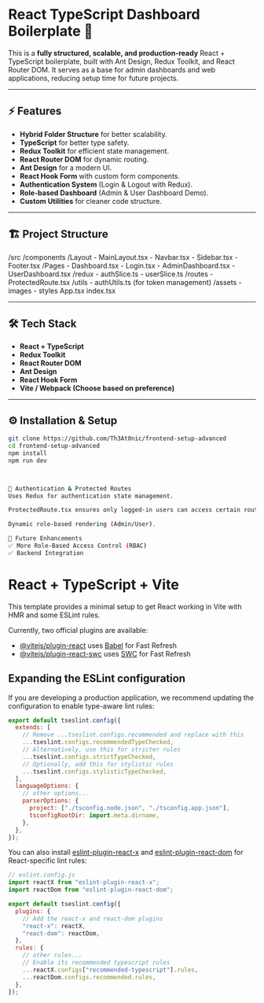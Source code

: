 # React TypeScript Dashboard Boilerplate 🚀

This is a **fully structured, scalable, and production-ready** React + TypeScript boilerplate, built with Ant Design, Redux Toolkit, and React Router DOM. It serves as a base for admin dashboards and web applications, reducing setup time for future projects.

---

## ⚡ Features

- **Hybrid Folder Structure** for better scalability.
- **TypeScript** for better type safety.
- **Redux Toolkit** for efficient state management.
- **React Router DOM** for dynamic routing.
- **Ant Design** for a modern UI.
- **React Hook Form** with custom form components.
- **Authentication System** (Login & Logout with Redux).
- **Role-based Dashboard** (Admin & User Dashboard Demo).
- **Custom Utilities** for cleaner code structure.

---

## 🏗 Project Structure

/src /components /Layout - MainLayout.tsx - Navbar.tsx - Sidebar.tsx - Footer.tsx /Pages - Dashboard.tsx - Login.tsx - AdminDashboard.tsx - UserDashboard.tsx /redux - authSlice.ts - userSlice.ts /routes - ProtectedRoute.tsx /utils - authUtils.ts (for token management) /assets - images - styles App.tsx index.tsx

---

## 🛠 Tech Stack

- **React + TypeScript**
- **Redux Toolkit**
- **React Router DOM**
- **Ant Design**
- **React Hook Form**
- **Vite / Webpack (Choose based on preference)**

---

## ⚙️ Installation & Setup

```bash
git clone https://github.com/Th3At0nic/frontend-setup-advanced
cd frontend-setup-advanced
npm install
npm run dev



🔐 Authentication & Protected Routes
Uses Redux for authentication state management.

ProtectedRoute.tsx ensures only logged-in users can access certain routes.

Dynamic role-based rendering (Admin/User).

📁 Future Enhancements
✅ More Role-Based Access Control (RBAC)
✅ Backend Integration

```

# React + TypeScript + Vite

This template provides a minimal setup to get React working in Vite with HMR and some ESLint rules.

Currently, two official plugins are available:

- [@vitejs/plugin-react](https://github.com/vitejs/vite-plugin-react/blob/main/packages/plugin-react/README.md) uses [Babel](https://babeljs.io/) for Fast Refresh
- [@vitejs/plugin-react-swc](https://github.com/vitejs/vite-plugin-react-swc) uses [SWC](https://swc.rs/) for Fast Refresh

## Expanding the ESLint configuration

If you are developing a production application, we recommend updating the configuration to enable type-aware lint rules:

```js
export default tseslint.config({
  extends: [
    // Remove ...tseslint.configs.recommended and replace with this
    ...tseslint.configs.recommendedTypeChecked,
    // Alternatively, use this for stricter rules
    ...tseslint.configs.strictTypeChecked,
    // Optionally, add this for stylistic rules
    ...tseslint.configs.stylisticTypeChecked,
  ],
  languageOptions: {
    // other options...
    parserOptions: {
      project: ["./tsconfig.node.json", "./tsconfig.app.json"],
      tsconfigRootDir: import.meta.dirname,
    },
  },
});
```

You can also install [eslint-plugin-react-x](https://github.com/Rel1cx/eslint-react/tree/main/packages/plugins/eslint-plugin-react-x) and [eslint-plugin-react-dom](https://github.com/Rel1cx/eslint-react/tree/main/packages/plugins/eslint-plugin-react-dom) for React-specific lint rules:

```js
// eslint.config.js
import reactX from "eslint-plugin-react-x";
import reactDom from "eslint-plugin-react-dom";

export default tseslint.config({
  plugins: {
    // Add the react-x and react-dom plugins
    "react-x": reactX,
    "react-dom": reactDom,
  },
  rules: {
    // other rules...
    // Enable its recommended typescript rules
    ...reactX.configs["recommended-typescript"].rules,
    ...reactDom.configs.recommended.rules,
  },
});
```
